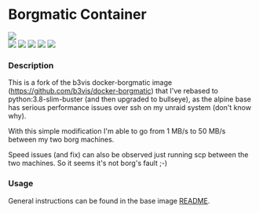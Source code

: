 # Borgmatic Container
<img src="https://github.com/witten/borgmatic/raw/master/docs/static/borgmatic.png" />
<br>
<img src="https://img.shields.io/github/issues/b3vis/docker-borgmatic" />
<img src="https://img.shields.io/github/stars/b3vis/docker-borgmatic" />
<img src="https://img.shields.io/docker/stars/b3vis/borgmatic" />
<img src="https://img.shields.io/docker/build/b3vis/borgmatic" />
<img src="https://img.shields.io/docker/pulls/b3vis/borgmatic" />

### Description

This is a fork of the b3vis docker-borgmatic image (https://github.com/b3vis/docker-borgmatic) that I've rebased to python:3.8-slim-buster (and then upgraded to bullseye), as the alpine base has serious performance issues over ssh on my unraid system (don't know why).

With this simple modification I'm able to go from 1 MB/s to 50 MB/s between my two borg machines.

Speed issues (and fix) can also be observed just running scp between the two machines. So it seems it's not borg's fault ;-)


### Usage
General instructions can be found in the base image [README](./base/README.md).
